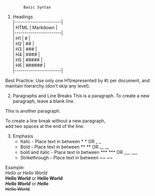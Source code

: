             Basic Syntax
1. Headings  
|-----------------------|  
|   HTML    |  Markdown |  
|-----------------------|  
|   H1      |   #       |  
|   H2      |   ##      |  
|   H3      |   ###     |  
|   H4      |   ####    |  
|   H5      |   #####   |  
|   H6      |   ######  |  
|-----------------------|  
  
Best Practice: Use only one H1(represented by #) per document, and maintain hierarchy (don't skip any level).


2. Paragraphs and Line Breaks
This is a paragraph. To create a new paragraph, leave a blank line.

This is another paragraph.

To create a line break without a new paragraph,  
add two spaces at the end of the line.
  
  
3. Emphasis
   - Italic - Place text in between * * OR _ _
   - Bold   - Place text in between ** **  OR __ __
   - bold and italic - Place text in between *** *** OR ___ ___
   - Strikethrough - Place text in between ~~ ~~
     
Example:  
*Hello* or _Hello World_  
**Hello World** or __Hello World__  
***Hello World*** or ___Hello___  
~~Hello World~~   